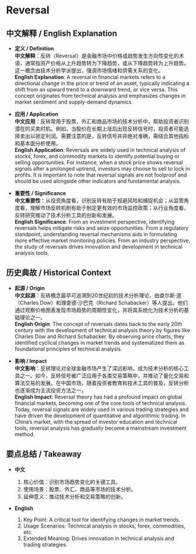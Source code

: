 # Reversal

## 中文解释 / English Explanation

* **定义 / Definition**  
  **中文解释**：反转（Reversal）是金融市场中价格或趋势发生方向性变化的术语，通常指资产价格从上升趋势转为下降趋势，或从下降趋势转为上升趋势。这一概念由技术分析学派提出，强调市场情绪和供需关系的变化。  
  **English Explanation**: A reversal in financial markets refers to a directional change in the price or trend of an asset, typically indicating a shift from an upward trend to a downward trend, or vice versa. This concept originates from technical analysis and emphasizes changes in market sentiment and supply-demand dynamics.

* **应用 / Application**  
  **中文应用**：反转常用于股票、外汇和商品市场的技术分析中，帮助投资者识别潜在的买卖时机。例如，当股价在长期上涨后出现反转信号时，投资者可能选择卖出以锁定利润。需要注意的是，反转信号并非绝对准确，需结合其他指标和基本面分析使用。  
  **English Application**: Reversals are widely used in technical analysis of stocks, forex, and commodity markets to identify potential buying or selling opportunities. For instance, when a stock price shows reversal signals after a prolonged uptrend, investors may choose to sell to lock in profits. It is important to note that reversal signals are not foolproof and should be used alongside other indicators and fundamental analysis.

* **重要性 / Significance**  
  **中文重要性**：从投资角度看，识别反转有助于规避风险和捕捉机会；从监管角度看，理解市场反转机制有助于制定更有效的市场监控政策；从行业角度看，反转研究推动了技术分析工具的创新和发展。  
  **English Significance**: From an investment perspective, identifying reversals helps mitigate risks and seize opportunities. From a regulatory standpoint, understanding reversal mechanisms aids in formulating more effective market monitoring policies. From an industry perspective, the study of reversals drives innovation and development in technical analysis tools.

## 历史典故 / Historical Context

* **起源 / Origin**  
  **中文起源**：反转概念最早可追溯到20世纪初的技术分析理论，由查尔斯·道（Charles Dow）和理查德·沙巴克（Richard Schabacker）等人提出。他们通过观察价格图表发现市场趋势的周期性变化，并将其系统化为技术分析的基础理论之一。  
  **English Origin**: The concept of reversals dates back to the early 20th century with the development of technical analysis theory by figures like Charles Dow and Richard Schabacker. By observing price charts, they identified cyclical changes in market trends and systematized them as foundational principles of technical analysis.

* **影响 / Impact**  
  **中文影响**：反转理论对全球金融市场产生了深远影响，成为技术分析的核心工具之一。如今，反转信号被广泛应用于各类交易策略中，并推动了量化交易和算法交易的发展。在中国市场，随着投资者教育和技术工具的普及，反转分析也逐渐成为主流投资方法之一。  
  **English Impact**: Reversal theory has had a profound impact on global financial markets, becoming one of the core tools of technical analysis. Today, reversal signals are widely used in various trading strategies and have driven the development of quantitative and algorithmic trading. In China’s market, with the spread of investor education and technical tools, reversal analysis has gradually become a mainstream investment method.

## 要点总结 / Takeaway

* **中文**  
  1. 核心价值：识别市场趋势变化的关键工具。
  2. 使用场景：股票、外汇、商品等市场的技术分析。
  3. 延伸意义：推动技术分析和交易策略的创新。

* **English**  
  1. Key Point: A critical tool for identifying changes in market trends.
  2. Usage Scenarios: Technical analysis in stocks, forex, commodities, etc.
  3. Extended Meaning: Drives innovation in technical analysis and trading strategies.
